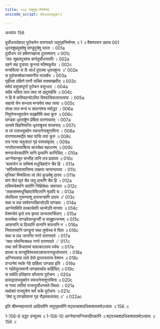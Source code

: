 ```yaml
---
title: १५६ जतुगृह-निर्माणम्
unicode_script: devanagari

---
```



अध्यायः 156

दुर्योधनादेशात् पुरोचनेन वारणावते जतुगृहनिर्माणम् ॥ 1 ॥
वैशम्पायन उवाच 	001  
धृतराष्ट्रप्रयुक्तेषु पाण्डुपुत्रेषु भारत ।	001a  
दुर्योधनः परं हर्षमगच्छत्स दुरात्मवान् ॥	001c  
\'ततः सुबलपुत्रश्च कर्णदुर्योधनावपि ।	002a  
दहने सह पुत्रायाः कुन्त्या मतिमकुर्वत ।	002c  
मन्त्रयित्वा स तैः सार्धं दुरात्मा धृतराष्ट्रजः ॥\'	002e  
स पुरोचनमेकान्तमानीय भरतर्षभ ।	003a  
गृहीत्वा दक्षिणे पाणौ सचिवं वाक्यमब्रवीत् ॥	003c  
ममेयं वसुसम्पूर्णा पुरोचन वसुन्धरा ।	004a  
यथैव भविता तात तथा त्वं द्रष्टुमर्हसि ॥	004c  
न हि मे कश्चिदन्योऽस्ति विश्वासिकतरस्त्वया ।	005a  
सहायो येन सन्धाय मन्त्रयेयं यथा त्वया ॥	005c  
संरक्ष तात मन्त्रं च सपत्नांश्च ममोद्धर ।	006a  
निपुणेनाभ्युपायेन यद्ब्रवीमि तथा कुरु ॥	006c  
पाण्डवा धृतराष्ट्रेण प्रेषिता वारणावतम् ।	007a  
उत्सवे विहरिष्यन्ति धृतराष्ट्रस्य शासनात् ॥	007c  
स त्वं रासभयुक्तेन स्यन्दनेनाशुगामिना ।	008a  
वारणावतमद्यैव यथा यासि तया कुरु ॥	008c  
तत्र गत्वा चतुःशालं गृहं परमसंवृतम् ।	009a  
नगरोपान्तमाश्रित्य कारयेथा महाधनम् ॥	009c  
शणसर्जरसादीनि यानि द्रव्याणि कानिचित् ।	010a  
आग्नेयान्युत सन्तीह तानि तत्र प्रदापय ॥	010c  
\'बल्वजेन च सम्मिश्रं मधूच्छिष्टेन चैव हि ।	011a  
\'सर्पिस्तैलवसाभिश्च लाक्षया चाप्यनल्पया ।	011c  
मृत्तिकां मिश्रयित्वा त्वं लेपं कुड्येषु दापय ॥	011e  
शणं तैलं घृतं चैव जतु दारूणि चैव हि ।	012a  
तस्मिन्वेश्मनि सर्वाणि निक्षिपेथाः समन्ततः ॥	012c  
\'लाक्षाशममधूच्छिष्टवेष्टितानि मृदापि च ।	013a  
लेपयित्वा गुरूण्याशु दारुयन्त्राणि दापय ॥\'	013c  
यथा च तन्न पश्येरन्परीक्षन्तोऽपि पाण्डवाः ।	014a  
आग्नेयमिति तत्कार्यमपि चान्येऽपि मानवाः ॥	014c  
वेश्मन्येवं कृते तत्र कृत्वा तान्परमार्चितान् ।	015a  
वासयेथाः पाण्डवेयान्कुन्तीं च ससुहृज्जनाम् ॥	015c  
आसनानि च दिव्यानि यानानि शयनानि न ।	016a  
निघातव्यानि पाण्डूनां यथा तुष्येच्च मे पिता ॥	016c  
यथा च तन्न जानन्ति नगरे वारणावते ।	017a  
\'यथा रमेरन्विस्रब्धा नगरे वारणावते ।\'	017c  
तथा सर्वं विधातव्यं यावत्कालस्य पर्ययः ॥	017e  
ज्ञात्वा च तान्सुविश्वस्ताञ्शयानानकुतोभयान् ।	018a  
अग्निस्त्वया ततो देयो द्वारतस्तस्य वेश्मनः ॥	018c  
दग्धानेवं स्वके गेहे दाहिताः पाण्डवा इति ।	019a  
न गर्हयेयुरस्मान्वै पाण्डवार्थाय कर्हिचित् ॥	019c  
स तथेति प्रतिज्ञाय कौरवाय पुरोचनः ।	020a  
प्रायाद्रासभयुक्तेन स्यन्दनेनाशुगामिना ॥	020c  
स गत्वा त्वरितं राजन्दुर्योधनमते स्थितः ।	021a  
यथोक्तं राजपुत्रेण सर्वं चक्रे पुरोचनः ॥	021c  
\'तेषां तु पाण्डवेयानां गृहं रौद्रमकल्पयत् ॥\' ॥	022ac  

इति श्रीमन्महाभारते आदिपर्वणि जतुगृहपर्वणि षट्पञ्चाशदधिकशततमोऽध्यायः ॥ 156 ॥

1-156-6 उद्धर उन्मूलय ॥ 1-156-10 आग्नेयान्यग्निसन्दीपकानि ॥ षट्पञ्चाशदधिकशततमोऽध्यायः ॥ 156 ॥